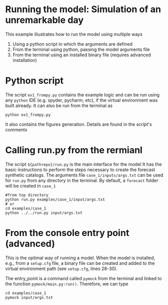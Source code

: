 Running the model: Simulation of an unremarkable day
====================================================

This example illustrates how to run the model using multiple ways

1. Using a python script in which the arguments are defined
2. From the terminal using python, passing the model arguments file
3. From the terminal using an installed binary file (requires advanced installation)


# Python script

The script `ex1_frompy.py` contains the example logic and can be run using any `python` IDE (e.g. spyder, pycharm, etc), if the virtual environment was built already. It can also be run from the terminal as

```shell
python ex1_frompy.py
```

It also contains the figures generation. Details are found in the script's comments

# Calling run.py from the rermianl

The script `${pathrepo}/run.py` is the main interface for the model It has the basic instructions to perform the steps
necessary to create the forecast synthetic catalogs.
The arguments file `case_1/inputs/args.txt` can be used for `run.py` from any directory in the terminal. By default, a `forecast` folder will be created in `case_1`


```shell
#from top directory
python run.py examples/case_1/input/args.txt
# or
cd examples/case_1 
python ../../run.py input/args.txt
```


# From the console entry point (advanced)

This is the optimal way of running a model. When the model is installed, e.g., from a `setup.cfg` file, a binary file can
be created and added to the virtual environment path (see `setup.cfg`, lines 28-30).

The entry_point is a command called `pymock` from the terminal and linked to the function `pymock/main.py:run()`. Therefore, we can type

```shell
cd examples/case_1
pymock input/args.txt
```

